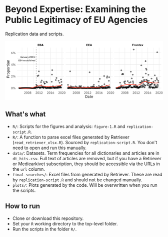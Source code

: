 # Beyond Expertise: Examining the Public Legitimacy of EU Agencies

Replication data and scripts. 

![](plots/leg-dimensions-facet.png)

## What's what

* `R/`: Scripts for the figures and analysis: `figure-1.R` and `replication-script.R`.
* `R/`: A function to parse excel files generated by Retriever (`read_retriever_xlsx.R`). Sourced by `replication-script.R`. You don't need to open and run this manually. 
* `data/`: Datasets. Term frequencies for all dictionaries and articles are in `dt_hits.csv`. Full text of articles are removed, but if you have a Retriever or Mediearkivet subscription, they should be accessible via the URLs in the `url` column. 
* `final-searches/`: Excel files from generated by Retriever. These are read by `replication-script.R` and should not be changed manually. 
* `plots/`: Plots generated by the code. Will be overwritten when you run the scripts.  


## How to run

* Clone or download this repository. 
* Set your `R` working directory to the top-level folder.
* Run the scripts in the folder `R/`.
